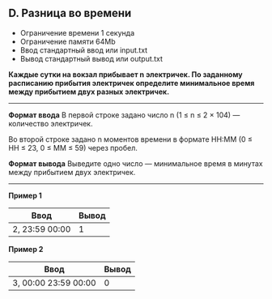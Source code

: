 ## D. Разница во времени
- Ограничение времени	1 секунда
- Ограничение памяти	64Mb
- Ввод	стандартный ввод или input.txt
- Вывод	стандартный вывод или output.txt

**Каждые сутки на вокзал прибывает n электричек. По заданному расписанию прибытия электричек определите минимальное время между прибытием двух разных электричек.**

------------


**Формат ввода**
В первой строке задано число n (1 ≤ n ≤ 2 × 104) — количество электричек.

Во второй строке задано n моментов времени в формате HH:MM (0 ≤ HH ≤ 23, 0 ≤ MM ≤ 59) через пробел.

**Формат вывода**
Выведите одно число — минимальное время в минутах между прибытием двух электричек.

------------


**Пример 1**

| Ввод | Вывод |
| -- | -- |
| 2,   23:59 00:00 | 1 |


**Пример 2**

| Ввод | Вывод |
| -- | -- |
| 3, 00:00 23:59 00:00 | 0 |